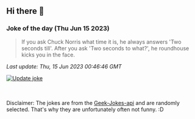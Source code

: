 ## Hi there 👋

### Joke of the day (Thu Jun 15 2023)
<!-- joke -->
>If you ask Chuck Norris what time it is, he always answers 'Two seconds till'. After you ask 'Two seconds to what?', he roundhouse kicks you in the face.
<!-- /joke -->

*Last update: Thu, 15 Jun 2023 00:46:46 GMT*

[![Update joke](https://github.com/nclskfm/nclskfm/actions/workflows/joke.yml/badge.svg)](https://github.com/nclskfm/nclskfm/actions/workflows/joke.yml)

<br><br>
Disclaimer: The jokes are from the [Geek-Jokes-api](https://github.com/sameerkumar18/geek-joke-api) and are randomly selected. That's why they are unfortunately often not funny. :D
